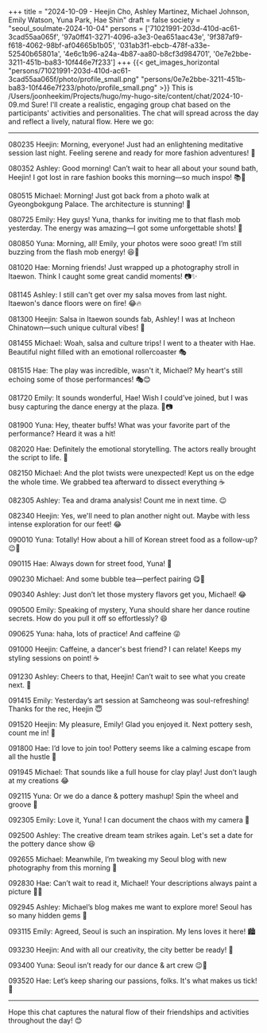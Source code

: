 +++
title = "2024-10-09 - Heejin Cho, Ashley Martinez, Michael Johnson, Emily Watson, Yuna Park, Hae Shin"
draft = false
society = "seoul_soulmate-2024-10-04"
persons = ['71021991-203d-410d-ac61-3cad55aa065f', '97a0ff41-3271-4096-a3e3-0ea651aac43e', '9f387af9-f618-4062-98bf-af04665b1b05', '031ab3f1-ebcb-478f-a33e-52540b65801a', '4e6c1b96-a24a-4b87-aa80-b8cf3d984701', '0e7e2bbe-3211-451b-ba83-10f446e7f233']
+++
{{< get_images_horizontal "persons/71021991-203d-410d-ac61-3cad55aa065f/photo/profile_small.png" "persons/0e7e2bbe-3211-451b-ba83-10f446e7f233/photo/profile_small.png" >}}
This is /Users/joonheekim/Projects/hugo/my-hugo-site/content/chat/2024-10-09.md
Sure! I'll create a realistic, engaging group chat based on the participants' activities and personalities. The chat will spread across the day and reflect a lively, natural flow. Here we go:

---

080235 Heejin: Morning, everyone! Just had an enlightening meditative session last night. Feeling serene and ready for more fashion adventures! 🌟

080352 Ashley: Good morning! Can’t wait to hear all about your sound bath, Heejin! I got lost in rare fashion books this morning—so much inspo! 📚👗

080515 Michael: Morning! Just got back from a photo walk at Gyeongbokgung Palace. The architecture is stunning! 📸

080725 Emily: Hey guys! Yuna, thanks for inviting me to that flash mob yesterday. The energy was amazing—I got some unforgettable shots! 🎥

080850 Yuna: Morning, all! Emily, your photos were sooo great! I’m still buzzing from the flash mob energy! 😆💃

081020 Hae: Morning friends! Just wrapped up a photography stroll in Itaewon. Think I caught some great candid moments! 📷✨ 

081145 Ashley: I still can't get over my salsa moves from last night. Itaewon's dance floors were on fire! 😂🔥

081300 Heejin: Salsa in Itaewon sounds fab, Ashley! I was at Incheon Chinatown—such unique cultural vibes! 🎎

081455 Michael: Woah, salsa and culture trips! I went to a theater with Hae. Beautiful night filled with an emotional rollercoaster 🎭

081515 Hae: The play was incredible, wasn't it, Michael? My heart's still echoing some of those performances! 🎭😊

081720 Emily: It sounds wonderful, Hae! Wish I could’ve joined, but I was busy capturing the dance energy at the plaza. 🕺📷

081900 Yuna: Hey, theater buffs! What was your favorite part of the performance? Heard it was a hit!

082020 Hae: Definitely the emotional storytelling. The actors really brought the script to life. 🥺

082150 Michael: And the plot twists were unexpected! Kept us on the edge the whole time. We grabbed tea afterward to dissect everything ☕️

082305 Ashley: Tea and drama analysis! Count me in next time. 😉

082340 Heejin: Yes, we'll need to plan another night out. Maybe with less intense exploration for our feet! 😂

090010 Yuna: Totally! How about a hill of Korean street food as a follow-up? 😉🍜

090115 Hae: Always down for street food, Yuna! 🌯

090230 Michael: And some bubble tea—perfect pairing 😋🧋

090340 Ashley: Just don’t let those mystery flavors get you, Michael! 😂

090500 Emily: Speaking of mystery, Yuna should share her dance routine secrets. How do you pull it off so effortlessly? 😄

090625 Yuna: haha, lots of practice! And caffeine 😜

091000 Heejin: Caffeine, a dancer's best friend? I can relate! Keeps my styling sessions on point! ☕

091230 Ashley: Cheers to that, Heejin! Can’t wait to see what you create next. 🌟

091415 Emily: Yesterday’s art session at Samcheong was soul-refreshing! Thanks for the rec, Heejin 😇

091520 Heejin: My pleasure, Emily! Glad you enjoyed it. Next pottery sesh, count me in! 🎨

091800 Hae: I’d love to join too! Pottery seems like a calming escape from all the hustle 💚

091945 Michael: That sounds like a full house for clay play! Just don’t laugh at my creations 😂

092115 Yuna: Or we do a dance & pottery mashup! Spin the wheel and groove 🎉

092305 Emily: Love it, Yuna! I can document the chaos with my camera 📸

092500 Ashley: The creative dream team strikes again. Let's set a date for the pottery dance show 😆

092655 Michael: Meanwhile, I’m tweaking my Seoul blog with new photography from this morning 🌆

092830 Hae: Can’t wait to read it, Michael! Your descriptions always paint a picture 📖✨

092945 Ashley: Michael’s blog makes me want to explore more! Seoul has so many hidden gems 🌇

093115 Emily: Agreed, Seoul is such an inspiration. My lens loves it here! 🏙️

093230 Heejin: And with all our creativity, the city better be ready! 💫

093400 Yuna: Seoul isn’t ready for our dance & art crew 😉💃

093520 Hae: Let’s keep sharing our passions, folks. It's what makes us tick! 🧡

---

Hope this chat captures the natural flow of their friendships and activities throughout the day! 😊
